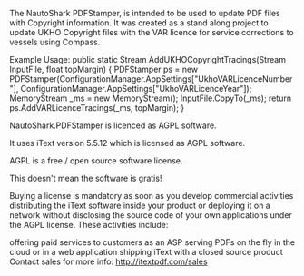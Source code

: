 The NautoShark PDFStamper, is intended to be used to update PDF files with Copyright information. 
It was created as a stand along project to update UKHO Copyright files with the VAR licence for service corrections to vessels using Compass.

Example Usage:
public static Stream AddUKHOCopyrightTracings(Stream InputFile, float topMargin)
{
    PDFStamper ps = new PDFStamper(ConfigurationManager.AppSettings["UkhoVARLicenceNumber"], ConfigurationManager.AppSettings["UkhoVARLicenceYear"]);
    MemoryStream _ms = new MemoryStream();
    InputFile.CopyTo(_ms);
    return ps.AddVARLicenceTracings(_ms, topMargin);
}

NautoShark.PDFStamper is licenced as AGPL software.

It uses iText version 5.5.12 which is licensed as AGPL software.

AGPL is a free / open source software license.

This doesn't mean the software is gratis!

Buying a license is mandatory as soon as you develop commercial activities distributing the iText software inside your product or deploying it on a network without disclosing the source code of your own applications under the AGPL license. These activities include:

offering paid services to customers as an ASP
serving PDFs on the fly in the cloud or in a web application
shipping iText with a closed source product
Contact sales for more info: http://itextpdf.com/sales
